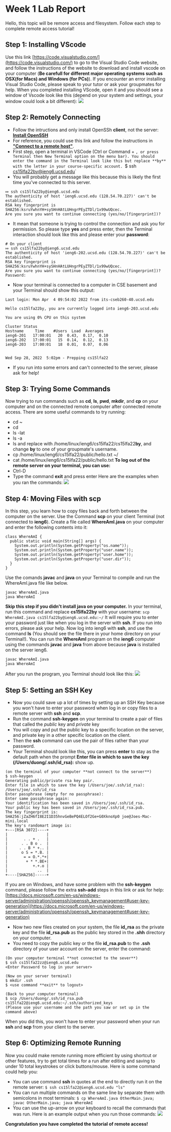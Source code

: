 # Week 1 Lab Report
Hello, this topic will be remore access and filesystem. Follow each step to complete remote access tutorial!
## Step 1: Installing VScode
Use this link [https://code.visualstudio.com/](https://code.visualstudio.com/) to go to the Visual Studio Code website, and follow the instructions of the website to download and install vscode on your computer (**Be carefull for different major operating systems such as OSX(for Macs) and Windows (for PCs)**). If you encounter an error installing Visual Studio Code, please speak to your tutor or ask your groupmates for help.
When you completed installing VScode, open it and you should see a window of Vscode look like this (depend on your system and settings, your window could look a bit different):
![](https://github.com/tnduong2807/cse-15l-lab-report1/blob/main/Screenshot%20(14).png?raw=true)

## Step 2: Remotely Connecting
* Follow the intructions and only install OpenSSh **client**, not the server:
[**Install OpenSSH**](https://docs.microsoft.com/en-us/windows-server/administration/openssh/openssh_install_firstuse)
* For reference, you could use this link and follow the instructions in [**"Connect to a remote host"**](https://code.visualstudio.com/docs/remote/ssh#_connect-to-a-remote-host).
* First step, open a terminal in VSCode (Ctrl or Command + `, or press Terminal then New Terminal option on the menu bar). You should enter the command in the Terminal look like this but replace **by** with the letter in your course-specific account.
`$ ssh cs15lfa22by@ieng6.ucsd.edu`
* You will probably get a message like this because this is likely the first time you've connected to this server.
```
⤇ ssh cs15lfa22by@ieng6.ucsd.edu
The authenticity of host 'ieng6.ucsd.edu (128.54.70.227)' can't be established.
RSA key fingerprint is SHA256:ksruYwhnYH+sySHnHAtLUHngrPEyZTDl/1x99wUQcec.
Are you sure you want to continue connecting (yes/no/[fingerprint])?
```
* It mean that someone is trying to control the connection and ask you for permission. So please type **yes** and press enter, then the Terminal interaction should look like this and please enter your **password**:
```
# On your client
⤇ ssh cs15lfa22by@ieng6.ucsd.edu
The authenticity of host 'ieng6-202.ucsd.edu (128.54.70.227)' can't be established.
RSA key fingerprint is SHA256:ksruYwhnYH+sySHnHAtLUHngrPEyZTDl/1x99wUQcec.
Are you sure you want to continue connecting (yes/no/[fingerprint])? 
Password: 
```
* Now your terminal is connected to a computer in CSE basement and your Terminal should show this output:
```
Last login: Mon Apr  4 09:54:02 2022 from its-cseb260-40.ucsd.edu

Hello cs15lfa22by, you are currently logged into ieng6-203.ucsd.edu

You are using 0% CPU on this system

Cluster Status
Hostname     Time    #Users  Load  Averages
ieng6-201   17:00:01   20  0.43,  0.17,  0.10
ieng6-202   17:00:01   15  0.14,  0.12,  0.13
ieng6-203   17:00:01   18  0.01,  0.07,  0.06


Wed Sep 28, 2022  5:02pm - Prepping cs15lfa22
```
* If you run into some errors and can't connected to the server, please ask for help!

## Step 3: Trying Some Commands
Now trying to run commands such as **cd**, **ls**, **pwd**, **mkdir**, and **cp** on your computer and on the connected remote computer after connected remote access.
There are some useful commands to try running:
* cd ~
* cd
* ls -lat
* ls -a
* ls <directory> and replace <directory> with /home/linux/ieng6/cs15lfa22/cs15lfa22**by**, and change **by** to one of your groupmate's username.
* cp /home/linux/ieng6/cs15lfa22/public/hello.txt ~/
* cat /home/linux/ieng6/cs15lfa22/public/hello.txt
**To log out of the remote server on your terminal, you can use:**
* Ctrl-D
* Type the command **exit** and press enter
Here are the examples when you ran the commands:
![](https://github.com/tnduong2807/cse-15l-lab-report1/blob/main/Screenshot%20(22).png?raw=true)

## Step 4: Moving Files with **scp**
In this step, you learn how to copy files back and forth between the computer on the server. Use the Command **scp** on your client Terminal (not connected to **ieng6**). Create a file called **WhereAmI.java** on your computer and enter the following contents into it:
```
class WhereAmI {
  public static void main(String[] args) {
    System.out.println(System.getProperty("os.name"));
    System.out.println(System.getProperty("user.name"));
    System.out.println(System.getProperty("user.home"));
    System.out.println(System.getProperty("user.dir"));
  }
}
```
Use the comands **javac** and **java** on your Terminal to compile and run the WhereAmI.java file like below.
```
javac WhereAmI.java
java WhereAmI
```
**Skip this step if you didn't install **java** on your computer.**
In your terminal, run this command and replace **cs15lfa22by** with your username:
`scp WhereAmI.java cs15lfa22by@ieng6.ucsd.edu:~/`
It will require you to enter your password just like when you log in the server with **ssh**. If you run into errors, please ask your help.
Now log into ieng6 with **ssh**, and use the command **ls** (You should see the file there in your home directory on your Terminal!). You can run the **WhereAmI** program on the **ieng6** computer using the commands **javac** and **java** from above because **java** is installed on the server ieng6.
```
javac WhereAmI.java
java WhereAmI
```
After you run the program, you Terminal should look like this:
![](https://github.com/tnduong2807/cse-15l-lab-report1/blob/main/Screenshot%20(17).png?raw=true)

## Step 5: Setting an SSH Key
* Now you could save up a lot of times by setting up an SSH Key because you won't have to enter your password when log in or copy files to a remote server with **ssh** and **scp**.
* Run the command **ssh-keygen** on your terminal to create a pair of files that called the *public* key and *private* key
* You will copy and put the public key to a specific location on the server, and private key in a other specific location on the client.
* Then the **ssh** command can use the pair of files rather than your password.
* Your Terminal should look like this, you can press **enter** to stay as the default path when the prompt **Enter file in which to save the key (/Users/duong/.ssh/id_rsa):** show up.
```
(on the terminal of your computer **not connect to the server**)
$ ssh-keygen
Generating public/private rsa key pair.
Enter file in which to save the key (/Users/joe/.ssh/id_rsa): /Users/joe/.ssh/id_rsa
Enter passphrase (empty for no passphrase): 
Enter same passphrase again: 
Your identification has been saved in /Users/joe/.ssh/id_rsa.
Your public key has been saved in /Users/joe/.ssh/id_rsa.pub.
The key fingerprint is:
SHA256:jZaZH6fI8E2I1D35hnvGeBePQ4ELOf2Ge+G0XknoXp0 joe@Joes-Mac-mini.local
The key's randomart image is:
+---[RSA 3072]----+
|                 |
|       . . + .   |
|      . . B o .  |
|     . . B * +.. |
|      o S = *.B. |
|       = = O.*.*+|
|        + * *.BE+|
|           +.+.o |
|             ..  |
+----[SHA256]-----+
```
If you are on Windows, and have some problem with the **ssh-keygen** command, please follow the extra **ssh-add** steps in this link or ask for help:
[https://docs.microsoft.com/en-us/windows-server/administration/openssh/openssh_keymanagement#user-key-generation](https://docs.microsoft.com/en-us/windows-server/administration/openssh/openssh_keymanagement#user-key-generation)

* Now two new files created on your system, the file **id_rsa** as the private key and the file **id_rsa.pub** as the public key stored in the **.shh** directory on your computer.
* You need to copy the public key or the file **id_rsa.pub** to the **.ssh** directory of your user account on the server, enter the command:
```
(On your computer terminal **not connected to the sever**)
$ ssh cs15lfa22zz@ieng6.ucsd.edu
<Enter Password to log in your server>
```
```
(Now on your server terminal)
$ mkdir .ssh
$ <use command **exit** to logout>
```
```
(Back to your computer terminal)
$ scp /Users/duong/.ssh/id_rsa.pub cs15lfa22@ieng6.ucsd.edu:~/.ssh/authorized_keys
(Please use your username and the path you saw or set up in the command above)
```
When you did this, you won't have to enter your password when your run **ssh** and **scp** from your client to the server.

## Step 6: Optimizing Remote Running
Now you could make remote running more efficient by using shortcut or other features, try to get total times for a run after editing and saving to under 10 total keystrokes or click buttons/mouse.
Here is some command could help you:
* You can use command **ssh** in quotes at the end to directly run it on the remote server:
`$ ssh cs15lfa22@ieng6.ucsd.edu "ls"`
* You can run multiple commands on the same line by separate them with semicolons in most terminals:
`$ cp WhereAmI.java OtherMain.java; javac OtherMain.java; java WhereAmI`
* You can use the up-arrow on your keyboard to recall the commands that was run.
Here is an example output when you run those commands:
![](https://github.com/tnduong2807/cse-15l-lab-report1/blob/main/Screenshot%20(25).png?raw=true)

**Congratulation you have completed the tutorial of remote access!**
